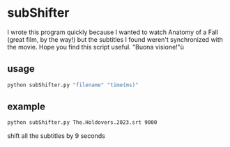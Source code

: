 # subShifter
I wrote this program quickly because I wanted to watch Anatomy of a Fall (great film, by the way!) 
but the subtitles I found weren't synchronized with the movie.
Hope you find this script useful. "Buona visione!"ù

## usage
``` bash
python subShifter.py "filename" "time(ms)"
``` 

## example
```bash
python subShifter.py The.Holdovers.2023.srt 9000
``` 
shift all the subtitles by 9 seconds 
